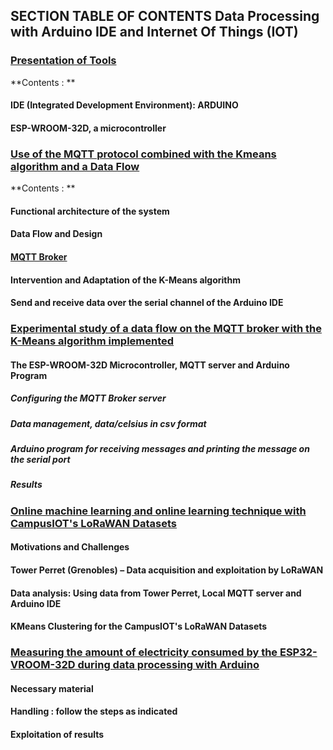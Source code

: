 ## SECTION TABLE OF CONTENTS Data Processing with Arduino IDE and Internet Of Things (IOT)

### [Presentation of Tools](https://github.com/madou-sow/OnlineML_ESP32/blob/main/ARDUINO/Data-processing-with-Arduino-IDE-and-IOT/ARDUINO-ESP32WROOM32D/README.md)
**Contents : **
#### IDE (Integrated Development Environment): ARDUINO
#### ESP-WROOM-32D, a microcontroller

### [Use of the MQTT protocol combined with the Kmeans algorithm and a Data Flow](https://github.com/madou-sow/OnlineML_ESP32/blob/main/ARDUINO/Data-processing-with-Arduino-IDE-and-IOT/MQTT-KMEANS-DATAFLOW/README.md)
**Contents : **
#### Functional architecture of the system
#### Data Flow and Design
#### [MQTT Broker](https://github.com/madou-sow/OnlineML_ESP32/blob/main/ARDUINO/Data-processing-with-Arduino-IDE-and-IOT/MQTT-PRINCIPLE/README.md)
#### Intervention and Adaptation of the K-Means algorithm
#### Send and receive data over the serial channel of the Arduino IDE

### [Experimental study of a data flow on the MQTT broker with the K-Means algorithm implemented](https://github.com/madou-sow/OnlineML_ESP32/blob/main/ARDUINO/Data-processing-with-Arduino-IDE-and-IOT/EXPERIMENTATION/README.md)

#### The ESP-WROOM-32D Microcontroller, MQTT server and Arduino Program
##### Configuring the MQTT Broker server
##### Data management, data/celsius in csv format
##### Arduino program for receiving messages and printing the message on the serial port
##### Results

### [Online machine learning and online learning technique with CampusIOT's LoRaWAN Datasets](https://github.com/madou-sow/OnlineML_ESP32/blob/main/ARDUINO/Data-processing-with-Arduino-IDE-and-IOT/ONLINE-MACHINE-LEARNING-AND-ONLINE-TECHNIQUE-WITH-REAL-DATA/README.md)
#### Motivations and Challenges
#### Tower Perret (Grenobles) – Data acquisition and exploitation by LoRaWAN
#### Data analysis: Using data from Tower Perret, Local MQTT server and Arduino IDE
#### KMeans Clustering for the CampusIOT's LoRaWAN Datasets

### [Measuring the amount of electricity consumed by the ESP32-VROOM-32D during data processing with Arduino](https://github.com/madou-sow/OnlineML_ESP32/blob/main/ARDUINO/Data-processing-with-Arduino-IDE-and-IOT/MEASURE-THE-AMOUNT-OF-ELECTRICITY-CONSUMED/README.md)
#### Necessary material
#### Handling : follow the steps as indicated
#### Exploitation of results

